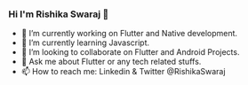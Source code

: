 ### Hi I'm Rishika Swaraj 👋

- 🔭 I’m currently working on Flutter and Native development.
- 🌱 I’m currently learning Javascript.
- 👯 I’m looking to collaborate on  Flutter and Android Projects.
- 💬 Ask me about Flutter or any tech related stuffs.
- 📫 How to reach me: Linkedin & Twitter @RishikaSwaraj


